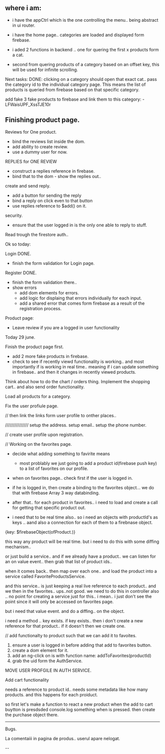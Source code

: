 ## where i am:

- i have the appCtrl which is the one controlling the menu.. being abstract in ui router.

- i have the home page.. categories are loaded and displayed form firebase.

- i aded 2 functions in backend .. one for quering the first x products form a cat.

- second from quering products of a category based on an offset key, this will be used for infinite scrolling.

Next tasks:
DONE: clicking on a category should open that exact cat.. pass the category id to the individual category page. This means the list of products is queried from firebase based on that specific category.

add fake 3 fake products to firebase and link them to this category: -LFWaisUPF_XssTJE10r



## Finishing product page.


Reviews for One product.
- bind the reviews list inside the dom.
- add ability to create review.
- use a dummy user for now.


REPLIES for ONE REVIEW
- construct a replies reference in firebase.
- bind that to the dom - show the replies out..


create and send reply.
- add a button for sending the reply
- bind a reply on click even to that button
- use replies reference to $add() on it.


security.
- ensure that the user logged in is the only one able to reply to stuff.


Read trough the firestore auth..


Ok so today:


Login DONE.
- finish the form validation for Login page.

Register DONE.
- finish the form validation there..
- show errors
  - add dom elements for errors.
  - add logic for displaing that errors individually for each input.
  - add a shared error that comes form firebase as a result of the  registration process.




Product page:

- Leave review if you are a logged in user functionality


Today 29 june.

Finish the product page first.
- add 2 more fake products in firebase.
- check to see if recently viewd functionality is working.. and most importantly if is working in real time.. meaning if i can update something in firebase.. and then it changes in recently viewed products.


Think about how to do the chart / orders thing.
Implement the shopping cart.. and also send order functionality.

Load all products for a category.



Fix the user profiule page.

//
then link the links form user profile to onther places..

///////////////
setup the  address.
setup email..
setup the phone number.


// create user profile upon registration.



// Working on the favorites page.
- decide what adding something to favirite means
  - most problably we just going to add a product id(firebase push key) to a list of favorites on our profile.
- when on favorites page.. check first if the user is logged in.
- if he is logged in, then create a binding to the favorites object... we do that with firebase Array 3 way databinding.
- after that.. for each product in favorites.. i need to load and create a call for getting that specific product out.

- i need that to be real time also.. so i need an objects with productId's as keys .. aand also a connection for each of them to a firebnase object.

{key: $firebaseObject(ofProduct.)}

this way any product will be real time.
but i need to do this with some diffing mechanism..

or just build a service.. and if we already have a product..
we can listen for an on value event..
then grab that list of product ids..

when it comes back.. then map over each one.. and load the product into a service called FavoriteProductsService.

and this service.. is just keeping a real live reference to each product.. and we then in the favorites.. ups..not good.
we need to do this in controller also .. no point for creating a service just for this.. i mean.. i just don't see the point since it will only be accessed on favorites page.

but i need that value event.
and do a diffing..
on the object.

i need a method .. key exists.
if key exists.. then i don't create a new reference for that product..
if it doesn't then we create one.



// add functionalty to product such that we can add it to favoites.
1. ensure a user is logged in before adding that add to favorites button.
2. create a dom element for it.
3. add an ng-click on is with function name: addToFavorites(productId)
4. grab the uid form the AuthService.


MOVE USER PROFGILE IN AUTH SERVICE.

Add cart functionality

needs a reference to product id..
needs some metadata like how many products.
and this happens for each proiduct.


so first let's make a function to react a  new product when the add to cart buytton is presdsded
console.log something when is pressed.
then create the purchase object there.

--------






Bugs.
<!-- Pagina de favorite arata empooty can d are producse. DONE. -->
<!-- Afisez statusul orderului .. DONE. -->
<!-- Email validation in settings. -->
<!-- reverse list of recently viewed products. -->
La comentaiii in pagina de produs.. userul apare nelogat.




--
